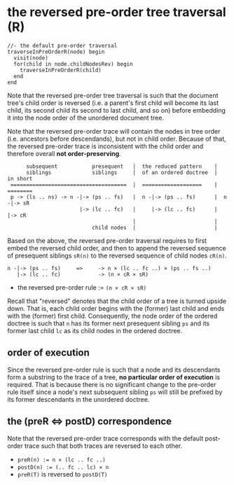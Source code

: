 
<!-- ======================================================================= -->
# the reversed pre-order tree traversal (R)

```
//- the default pre-order traversal
traverseInPreOrderR(node) begin
  visit(node)
  for(child in node.childNodesRev) begin
    traverseInPreOrderR(child)
  end
end
```

Note that the reversed pre-order tree traversal is such that the document tree's
child order is reversed (i.e. a parent's first child will become its last child,
its second child its second to last child, and so on) before embedding it into
the node order of the unordered document tree.

Note that the reversed pre-order trace will contain the nodes in tree order
(i.e. ancestors before descendands), but not in child order. Because of that,
the reversed pre-order trace is inconsistent with the child order and therefore
overall **not order-preserving**.

```
      subsequent           presequent   |  the reduced pattern    |
      siblings             siblings     |  of an ordered doctree  |  in short
 =====================================  |  ===================    |  ========
 p -> (ls .. ns) -> n -|-> (ps .. fs)   |  n -|-> (ps .. fs)      |  n -|-> sR
                       |-> (lc .. fc)   |     |-> (lc .. fc)      |     |-> cR
                                        |                         |
                           child nodes  |                         |
```

Based on the above, the reversed pre-order traversal requires to first embed
the reversed child order, and then to append the reversed sequence of presequent
siblings `sR(n)` to the reversed sequence of child nodes `cR(n)`.

```
n -|-> (ps .. fs)     =>     -> n × (lc .. fc ..) × (ps .. fs ..)
   |-> (lc .. fc)            -> (n × cR × sR)
```

* the reversed pre-order rule := `(n × cR × sR)`

Recall that "reversed" denotes that the child order of a tree is turned upside
down. That is, each child order begins with the (former) last child and ends
with the (former) first child. Consequently, the node order of the ordered
doctree is such that `n` has its former next presequent sibling `ps` and its
former last child `lc` as its child nodes in the ordered doctree.

<!-- ======================================================================= -->
## order of execution

Since the reversed pre-order rule is such that a node and its descendants
form a substring to the trace of a tree, **no particular order of execution**
is required. That is because there is no significant change to the pre-order
rule itself since a node's next subsequent sibling `ps` will still be prefixed
by its former descendants in the unordered doctree.

<!-- ======================================================================= -->
## the (preR <=> postD) correspondence

Note that the reversed pre-order trace corresponds with the default post-order
trace such that both traces are reversed to each other.

* `preR(n) := n × (lc .. fc ..)`
* `postD(n) := (.. fc .. lc) × n `
* `preR(T)` is reversed to `postD(T)`
